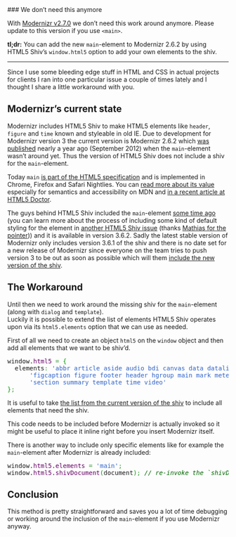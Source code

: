 <div class="post__intro" markdown="1">
### We don’t need this anymore

With <a href="https://github.com/Modernizr/Modernizr/releases/tag/v2.7.0">Modernizr v2.7.0</a> we don’t need this work around anymore. Please update to this version if you use `<main>`.
</div>



**tl;dr:** You can add the new `main`-element to Modernizr 2.6.2 by using HTML5 Shiv’s `window.html5` option to add your own elements to the shiv.

---

Since I use some bleeding edge stuff in HTML and CSS in actual projects for clients I ran into one particular issue a couple of times lately and I thought I share a little workaround with you.

## Modernizr’s current state

Modernizr includes HTML5 Shiv to make HTML5 elements like `header`, `figure` and `time` known and styleable in old IE. Due to development for Modernizr version 3 the current version is Modernizr 2.6.2 which <a href="http://modernizr.com/news/modernizr-262/">was published</a> nearly a year ago (September 2012) when the `main`-element wasn’t around yet. Thus the version of HTML5 Shiv does not include a shiv for the `main`-element.

Today `main` <a href="http://www.w3.org/html/wg/drafts/html/master/grouping-content.html#the-main-element">is part of the HTML5 specification</a> and is implemented in Chrome, Firefox and Safari Nightlies. You can <a href="https://developer.mozilla.org/en-US/docs/Web/HTML/Element/main">read more about its value</a> especially for semantics and accessibility on MDN and <a href="http://html5doctor.com/the-main-element/">in a recent article at HTML5 Doctor</a>.

The guys behind HTML5 Shiv included the `main`-element <a href="https://github.com/aFarkas/html5shiv/issues/81">some time ago</a> (you can learn more about the process of including some kind of default styling for the element in <a href="https://github.com/aFarkas/html5shiv/pull/87">another HTML5 Shiv issue</a> (thanks <a href="https://www.hansreinl.de/archive/add-main-element-modernizr/#comment-1951">Mathias for the pointer</a>)) and it is available in version 3.6.2. Sadly the latest stable version of Modernizr only includes version 3.6.1 of the shiv and there is no date set for a new release of Modernizr since everyone on the team tries to push version 3 to be out as soon as possible which will them <a href="https://github.com/Modernizr/Modernizr/pull/837">include the new version of the shiv</a>.

## The Workaround

Until then we need to work around the missing shiv for the `main`-element (along with `dialog` and `template`).<br>
Luckily it is possible to extend the list of elements HTML5 Shiv operates upon via its `html5.elements` option that we can use as needed.

First of all we need to create an object `html5` on the `window` object and then add all elements that we want to be shiv’d.

<div class="wp_syntax"><div class="code"><pre class="javascript" style="font-family:monospace;">window.<span style="color: #660066;">html5</span> <span style="color: #339933;">=</span> <span style="color: #009900;">{</span>
  elements<span style="color: #339933;">:</span> <span style="color: #3366CC;">'abbr article aside audio bdi canvas data datalist details dialog '</span> <span style="color: #339933;">+</span>
      <span style="color: #3366CC;">'figcaption figure footer header hgroup main mark meter nav output progress '</span> <span style="color: #339933;">+</span>
      <span style="color: #3366CC;">'section summary template time video'</span>
<span style="color: #009900;">}</span><span style="color: #339933;">;</span></pre></div></div>


It is useful to take <a href="https://github.com/aFarkas/html5shiv/blob/master/src/html5shiv.js#L247">the list from the current version of the shiv</a> to include all elements that need the shiv.

This code needs to be included before Modernizr is actually invoked so it might be useful to place it inline right before you insert Modernizr itself.

There is another way to include only specific elements like for example the `main`-element after Modernizr is already included:

<div class="wp_syntax"><div class="code"><pre class="javascript" style="font-family:monospace;">window.<span style="color: #660066;">html5</span>.<span style="color: #660066;">elements</span> <span style="color: #339933;">=</span> <span style="color: #3366CC;">'main'</span><span style="color: #339933;">;</span>
window.<span style="color: #660066;">html5</span>.<span style="color: #660066;">shivDocument</span><span style="color: #009900;">(</span>document<span style="color: #009900;">)</span><span style="color: #339933;">;</span> <span style="color: #006600; font-style: italic;">// re-invoke the `shivDocument` method</span></pre></div></div>

## Conclusion

This method is pretty straightforward and saves you a lot of time debugging or working around the inclusion of the `main`-element if you use Modernizr anyway.
